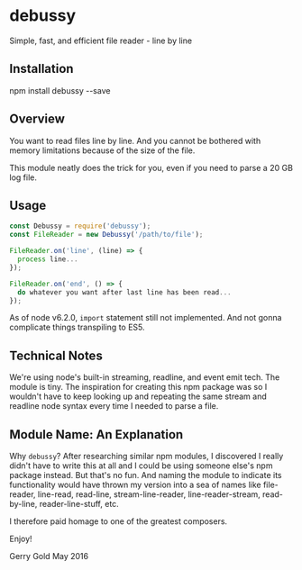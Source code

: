 debussy
=======

Simple, fast, and efficient file reader - line by line

Installation
------------

npm install debussy --save

Overview
--------

You want to read files line by line. And you cannot be bothered with memory
limitations because of the size of the file.

This module neatly does the trick for you, even if you need to parse a 20 GB log
file.

Usage
-----

```javascript
const Debussy = require('debussy');
const FileReader = new Debussy('/path/to/file');

FileReader.on('line', (line) => {
  process line...
});

FileReader.on('end', () => {
  do whatever you want after last line has been read...
});
```

As of node v6.2.0, `import` statement still not implemented. And not gonna
complicate things transpiling to ES5.

Technical Notes
---------------

We're using node's built-in streaming, readline, and event emit tech. The module
is tiny. The inspiration for creating this npm package was so I wouldn't have to
keep looking up and repeating the same stream and readline node syntax every
time I needed to parse a file.

Module Name: An Explanation
---------------------------

Why `debussy`? After researching similar npm modules, I discovered I really
didn't have to write this at all and I could be using someone else's npm package
instead. But that's no fun. And naming the module to indicate its functionality
would have thrown my version into a sea of names like file-reader, line-read,
read-line, stream-line-reader, line-reader-stream, read-by-line,
reader-line-stuff, etc.

I therefore paid homage to one of the greatest composers.

Enjoy!

Gerry Gold May 2016
